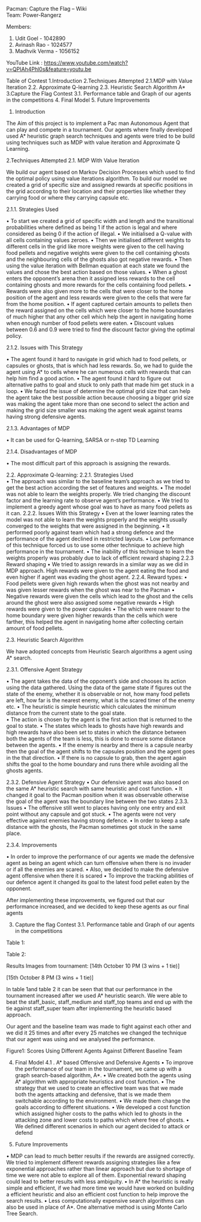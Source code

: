 Pacman: Capture the Flag – Wiki     
Team: Power-Rangerz


Members:
1)	Udit Goel - 1042890
2)	Avinash Rao - 1024577
3)	Madhvik Verma - 1056152

YouTube Link : https://www.youtube.com/watch?v=QPIAh4Phl0s&feature=youtu.be

Table of Contest
1.Introduction
2.Techniques Attempted
     2.1.MDP with Value Iteration
     2.2. Approximate Q-learning
     2.3. Heuristic Search Algorithm A*
3.Capture the Flag Contest
     3.1. Performance table and Graph of our agents in the competitions
4. Final Model
5. Future Improvements


1.	Introduction

The Aim of this project is to implement a Pac man Autonomous Agent that can play and compete in a tournament. Our agents where finally developed used A* heuristic graph search techniques and agents were tried to be build using techniques such as MDP with value iteration and Approximate Q Learning. 

2.Techniques Attempted
2.1. MDP With Value Iteration 

We build our agent based on Markov Decision Processes which used to find the optimal policy using value iterations algorithm. To build our model we created a grid of specific size and assigned rewards at specific positions in the grid according to their location and their properties like whether they carrying food or where they carrying capsule etc. 

2.1.1. Strategies Used  

•	To start we created a grid of specific width and length and the transitional probabilities where defined as being 1 if the action is legal and where considered as being 0 if the action of illegal. 
•	We initialised a Q-value with all cells containing values zeroes. 
•	Then we initialised different weights to different cells in the grid like more weights were given to the cell having food pellets and negative weights were given to the cell containing ghosts and the neighbouring cells of the ghosts also got negative rewards. 
•	Then using the value iteration with Bellman equation at each state we found the values and chose the best action based on those values. 
•	When a ghost enters the opponent’s arena then it assigned less rewards to the cell containing ghosts and more rewards for the cells containing food pellets. 
•	Rewards were also given more to the cells that were closer to the home position of the agent and less rewards were given to the cells that were far from the home position. 
•	 If agent captured certain amounts to pellets then the reward assigned on the cells which were closer to the home boundaries of much higher that any other cell which help the agent in navigating home when enough number of food pellets were eaten. 
•	Discount values between 0.6 and 0.9 were tried to find the discount factor giving the optimal policy. 

2.1.2. Issues with This Strategy 

•	The agent found it hard to navigate in grid which had to food pellets, or capsules or ghosts, that is which had less rewards. So, we had to guide the agent using A* to cells where he can numerous cells with rewards that can help him find a good action.
•	The agent found it hard to figure out alternative paths to goal and stuck to only path that made him get stuck in a loop. 
•	We faced the issue of determine the optimal grid size that can help the agent take the best possible action because choosing a bigger grid size was making the agent take more than one second to select the action and making the grid size smaller was making the agent weak against teams having strong defensive agents.

2.1.3. Advantages of MDP 

•	It can be used for Q-learning, SARSA or n-step TD Learning

2.1.4. Disadvantages of MDP

•	The most difficult part of this approach is assigning the rewards. 

2.2. Approximate Q-learning:
 2.2.1. Strategies Used  
•	The approach was similar to the baseline team’s approach as we tried to get the best action according the set of features and weights. 
•	The model was not able to learn the weights properly. We tried changing the discount factor and the learning rate to observe agent’s performance. 
•	We tried to implement a greedy agent whose goal was to have as many food pellets as it can.
2.2.2. Issues With this Strategy
•	Even at the lower learning rates the model was not able to learn the weights properly and the weights usually converged to the weights that were assigned in the beginning. 
•	It performed poorly against team which had a strong defence and the performance of the agent declined in restricted layouts.
•	Low performance of this technique forced us to use some other technique to achieve high performance in the tournament. 
•	The inability of this technique to learn the weights properly was probably due to lack of efficient reward shaping
2.2.3 Reward shaping
•	We tried to assign rewards in a similar way as we did in MDP approach. High rewards were given to the agent eating the food and even higher if agent was evading the ghost agent.
2.2.4. Reward types:
•	Food pellets were given high rewards when the ghost was not nearby and was given lesser rewards when the ghost was near to the Pacman 
•	Negative rewards were given the cells which lead to the ghost and the cells around the ghost were also assigned some negative rewards
•	High rewards were given to the power capsules 
•	The which were nearer to the home boundary were given higher rewards than the cells which were farther, this helped the agent in navigating home after collecting certain amount of food pellets. 

2.3. Heuristic Search Algorithm

We have adopted concepts from Heuristic Search algorithms a agent using A* search.

2.3.1. Offensive Agent Strategy

•	The agent takes the data of the opponent’s side and chooses its action using the data gathered. Using the data of the game state if figures out the state of the enemy, whether it is observable or not, how many food pellets are left, how far is the nearest enemy, what is the scared timer of the enemy etc. 
•	The heuristic is simple heuristic which calculates the minimum distance from the current state to the goal state.   
•	The action is chosen by the agent is the first action that is returned to the goal to state. 
•	The states which leads to ghosts have high rewards and high rewards have also been set to states in which the distance between both the agents of the team is less, this is done to ensure some distance between the agents. 
•	If the enemy is nearby and there is a capsule nearby then the goal of the agent shifts to the capsules position and the agent goes in the that direction.
•	If there is no capsule to grab, then the agent again shifts the goal to the home boundary and runs there while avoiding all the ghosts agents. 



2.3.2. Defensive Agent Strategy
•	Our defensive agent was also based on the same A* heuristic search with same heuristic and cost function.
•	It changed it goal to the Pacman position when it was observable otherwise the goal of the agent was the boundary line between the two states 
2.3.3. Issues
•	The offensive still went to places having only one entry and exit point without any capsule and got stuck. 
•	The agents were not very effective against enemies having strong defence.
•	In order to keep a safe distance with the ghosts, the Pacman sometimes got stuck in the same place. 

2.3.4. Improvements 

•	In order to improve the performance of our agents we made the defensive agent as being an agent which can turn offensive when there is no invader or if all the enemies are scared.
•	Also, we decided to make the defensive agent offensive when there it is scared 
•	To improve the tracking abilities of our defence agent it changed its goal to the latest food pellet eaten by the opponent.


After implementing these improvements, we figured out that our performance increased, and we decided to keep these agents as our final agents

3. Capture the flag Contest
 3.1. Performance table and Graph of our agents in the competitions






Table 1:



Table 2:


Results Images from tournament: [14th October 10 PM (3 wins + 1 tie)]




[15th October 8 PM (3 wins + 1 tie)]


In table 1and table 2 it can be seen that that our performance in the tournament increased after we used A* heuristic search. We were able to beat the staff_basic, staff_medium and staff_top teams and end up with the tie against staff_super team after implementing the heuristic based approach.

Our agent and the baseline team was made to fight against each other and we did it 25 times and after every 25 matches we changed the technique that our agent was using and we analysed the performance. 




Figure1:	Scores Using Different Agents Against Different Baseline Team

4. Final Model
    4.1 . A* based Offensive and Defensive Agents
•	To improve the performance of our team in the tournament, we came up with a graph search-based algorithm, A*. 
•	We created both the agents using A* algorithm with appropriate heuristics and cost function. 
•	The strategy that we used to create an effective team was that we made both the agents attacking and defensive, that is we made them switchable according to the environment.
•	We made them change the goals according to different situations.
•	We developed a cost function which assigned higher costs to the paths which led to ghosts in the attacking zone and lower costs to paths which where free of ghosts. 
•	We defined different scenarios in which our agent decided to attack or defend


4. Future Improvements

•	MDP can lead to much better results if the rewards are assigned correctly. We tried to implement different rewards assigning strategies like a few exponential approaches rather than linear approach but due to shortage of time we were not able to explore all of them. Exponential reward shaping could lead to better results with less ambiguity. 
•	In A* the heuristic is really simple and efficient, if we had more time we would have worked on building a efficient heuristic and also an efficient cost function to help improve the search results. 
•	Less computationally expensive search algorithms can also be used in place of A*. One alternative method is using Monte Carlo Tree Search. 


